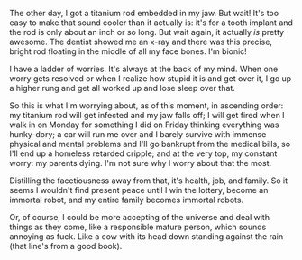 The other day, I got a titanium rod embedded in my jaw. But wait! It's too easy to make that sound cooler than it actually is: it's for a tooth implant and the rod is only about an inch or so long. But wait again, it actually <i>is</i> pretty awesome. The dentist showed me an x-ray and there was this precise, bright rod floating in the middle of all my face bones. I'm bionic!

I have a ladder of worries. It's always at the back of my mind. When one worry gets resolved or when I realize how stupid it is and get over it, I go up a higher rung and get all worked up and lose sleep over that.

So this is what I'm worrying about, as of this moment, in ascending order: my titanium rod will get infected and my jaw falls off; I will get fired when I walk in on Monday for something I did on Friday thinking everything was hunky-dory; a car will run me over and I barely survive with immense physical and mental problems and I'll go bankrupt from the medical bills, so I'll end up a homeless retarded cripple; and at the very top, my constant worry: my parents dying. I'm not sure why I worry about that the most.

Distilling the facetiousness away from that, it's health, job, and family. So it seems I wouldn't find present peace until I win the lottery, become an immortal robot, and my entire family becomes immortal robots.

Or, of course, I could be more accepting of the universe and deal with things as they come, like a responsible mature person, which sounds annoying as fuck. Like a cow with its head down standing against the rain (that line's from a good book).
